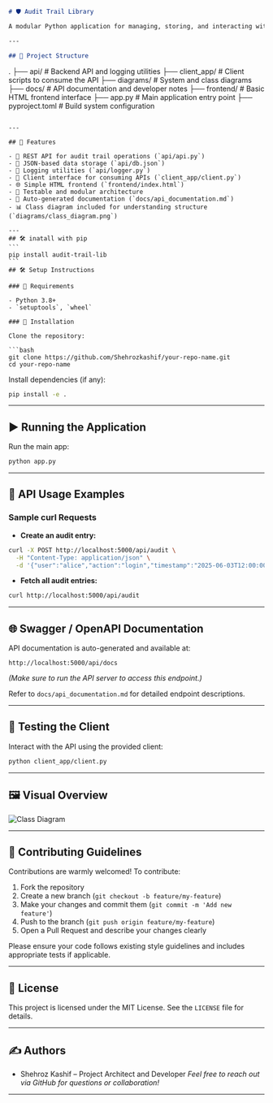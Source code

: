 ```markdown
# 🛡️ Audit Trail Library

A modular Python application for managing, storing, and interacting with an **audit trail system**. This project includes both API and client-side components, a frontend interface, and a robust logging mechanism.

---

## 📁 Project Structure

```

.
├── api/                # Backend API and logging utilities
├── client\_app/         # Client scripts to consume the API
├── diagrams/           # System and class diagrams
├── docs/               # API documentation and developer notes
├── frontend/           # Basic HTML frontend interface
├── app.py              # Main application entry point
├── pyproject.toml      # Build system configuration

````

---

## 🚀 Features

- 🔧 REST API for audit trail operations (`api/api.py`)
- 📝 JSON-based data storage (`api/db.json`)
- 📜 Logging utilities (`api/logger.py`)
- 📂 Client interface for consuming APIs (`client_app/client.py`)
- 🌐 Simple HTML frontend (`frontend/index.html`)
- 🧪 Testable and modular architecture
- 📑 Auto-generated documentation (`docs/api_documentation.md`)
- 📊 Class diagram included for understanding structure (`diagrams/class_diagram.png`)

---
## 🛠️ inatall with pip
```
pip install audit-trail-lib
```
## 🛠️ Setup Instructions

### 🔨 Requirements

- Python 3.8+
- `setuptools`, `wheel`

### 💾 Installation

Clone the repository:

```bash
git clone https://github.com/Shehrozkashif/your-repo-name.git
cd your-repo-name
````

Install dependencies (if any):

```bash
pip install -e .
```

---

## ▶️ Running the Application

Run the main app:

```bash
python app.py
```

---

## 📡 API Usage Examples

### Sample curl Requests

* **Create an audit entry:**

```bash
curl -X POST http://localhost:5000/api/audit \
  -H "Content-Type: application/json" \
  -d '{"user":"alice","action":"login","timestamp":"2025-06-03T12:00:00Z"}'
```

* **Fetch all audit entries:**

```bash
curl http://localhost:5000/api/audit
```

---

## 🌐 Swagger / OpenAPI Documentation

API documentation is auto-generated and available at:

```
http://localhost:5000/api/docs
```

*(Make sure to run the API server to access this endpoint.)*

Refer to `docs/api_documentation.md` for detailed endpoint descriptions.

---

## 🧪 Testing the Client

Interact with the API using the provided client:

```bash
python client_app/client.py
```

---

## 🖼️ Visual Overview

![Class Diagram](diagrams/class_diagram.png)

---

## 🤝 Contributing Guidelines

Contributions are warmly welcomed! To contribute:

1. Fork the repository
2. Create a new branch (`git checkout -b feature/my-feature`)
3. Make your changes and commit them (`git commit -m 'Add new feature'`)
4. Push to the branch (`git push origin feature/my-feature`)
5. Open a Pull Request and describe your changes clearly

Please ensure your code follows existing style guidelines and includes appropriate tests if applicable.

---

## 🧾 License

This project is licensed under the MIT License. See the `LICENSE` file for details.

---

## ✍️ Authors

* Shehroz Kashif – Project Architect and Developer
  *Feel free to reach out via GitHub for questions or collaboration!*

---


